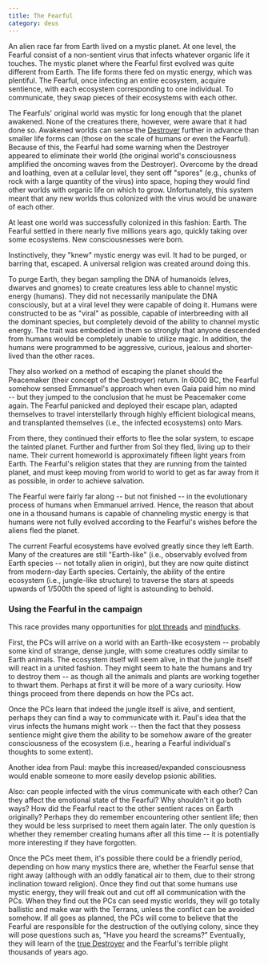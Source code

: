 ```yaml
---
title: The Fearful
category: deus
---
```

An alien race far from Earth lived on a mystic planet. At one level, the Fearful consist of a non-sentient virus that infects whatever organic life it touches. The mystic planet where the Fearful first evolved was quite different from Earth. The life forms there fed on mystic energy, which was plentiful. The Fearful, once infecting an entire ecosystem, acquire sentience, with each ecosystem corresponding to one individual. To communicate, they swap pieces of their ecosystems with each other.

The Fearfuls' original world was mystic for long enough that the planet awakened. None of the creatures there, however, were aware that it had done so. Awakened worlds can sense the [Destroyer](universe-creation) further in advance than smaller life forms can (those on the scale of humans or even the Fearful). Because of this, the Fearful had some warning when the Destroyer appeared to eliminate their world (the original world's consciousness amplified the oncoming waves from the Destroyer). Overcome by the dread and loathing, even at a cellular level, they sent off &quot;spores&quot; (e.g., chunks of rock with a large quantity of the virus) into space, hoping they would find other worlds with organic life on which to grow. Unfortunately, this system meant that any new worlds thus colonized with the virus would be unaware of each other.

At least one world was successfully colonized in this fashion: Earth. The Fearful settled in there nearly five millions years ago, quickly taking over some ecosystems. New consciousnesses were born.

Instinctively, they &quot;knew&quot; mystic energy was evil. It had to be purged, or barring that, escaped. A universal religion was created around doing this.

To purge Earth, they began sampling the DNA of humanoids (elves, dwarves and gnomes) to create creatures less able to channel mystic energy (humans). They did not necessarily manipulate the DNA consciously, but at a viral level they were capable of doing it. Humans were constructed to be as &quot;viral&quot; as possible, capable of interbreeding with all the dominant species, but completely devoid of the ability to channel mystic energy. The trait was embedded in them so strongly that anyone descended from humans would be completely unable to utilize magic. In addition, the humans were programmed to be aggressive, curious, jealous and shorter-lived than the other races.

They also worked on a method of escaping the planet should the Peacemaker (their concept of the Destroyer) return. In 6000 BC, the Fearful somehow sensed Emmanuel's approach when even Gaia paid him no mind -- but they jumped to the conclusion that he must be Peacemaker come again. The Fearful panicked and deployed their escape plan, adapted themselves to travel interstellarly through highly efficient biological means, and transplanted themselves (i.e., the infected ecosystems) onto Mars.

From there, they continued their efforts to flee the solar system, to escape the tainted planet. Further and further from Sol they fled, living up to their name. Their current homeworld is approximately fifteen light years from Earth. The Fearful's religion states that they are running from the tainted planet, and must keep moving from world to world to get as far away from it as possible, in order to achieve salvation.

The Fearful were fairly far along -- but not finished -- in the evolutionary process of humans when Emmanuel arrived.  Hence, the reason that about one in a thousand humans is capable of channeling mystic energy is that humans were not fully evolved according to the Fearful's wishes before the aliens fled the planet.

The current Fearful ecosystems have evolved greatly since they left Earth. Many of the creatures are still &quot;Earth-like&quot; (i.e., observably evolved from Earth species -- not totally alien in origin), but they are now quite distinct from modern-day Earth species. Certainly, the ability of the entire ecosystem (i.e., jungle-like structure) to traverse the stars at speeds upwards of 1/500th the speed of light is astounding to behold.


### Using the Fearful in the campaign

This race provides many opportunities for [plot threads](plot) and [mindfucks](mindfucks).

First, the PCs will arrive on a world with an Earth-like ecosystem -- probably some kind of strange, dense jungle, with some creatures oddly similar to Earth animals. The ecosystem itself will seem alive, in that the jungle itself will react in a united fashion. They might seem to hate the humans and try to destroy them -- as though all the animals and plants are working together to thwart them. Perhaps at first it will be more of a wary curiosity. How things proceed from there depends on how the PCs act.

Once the PCs learn that indeed the jungle itself is alive, and sentient, perhaps they can find a way to communicate with it. Paul's idea that the virus infects the humans might work -- then the fact that they possess sentience might give them the ability to be somehow aware of the greater consciousness of the ecosystem (i.e., hearing a Fearful individual's thoughts to some extent).

Another idea from Paul: maybe this increased/expanded consciousness would enable someone to more easily develop psionic abilities.

Also: can people infected with the virus communicate with each other? Can they affect the emotional state of the Fearful? Why shouldn't it go both ways? How did the Fearful react to the other sentient races on Earth originally? Perhaps they do remember encountering other sentient life; then they would be less surprised to meet them again later. The only question is whether they remember creating humans after all this time -- it is potentially more interesting if they have forgotten.

Once the PCs meet them, it's possible there could be a friendly period, depending on how many mystics there are, whether the Fearful sense that right away (although with an oddly fanatical air to them, due to their strong inclination toward religion). Once they find out that some humans use mystic energy, they will freak out and cut off all communication with the PCs. When they find out the PCs can seed mystic worlds, they will go totally ballistic and make war with the Terrans, unless the conflict can be avoided somehow. If all goes as planned, the PCs will come to believe that the Fearful are responsible for the destruction of the outlying colony, since they will pose questions such as, &quot;Have you heard the screams?&quot; Eventually, they will learn of the [true Destroyer](universe-creation) and the Fearful's terrible plight thousands of years ago.
